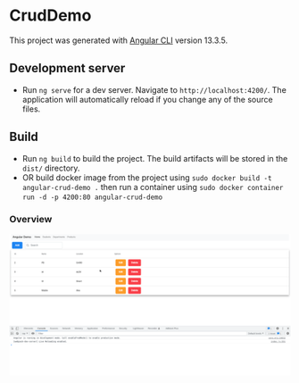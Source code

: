 # CrudDemo

This project was generated with [Angular CLI](https://github.com/angular/angular-cli) version 13.3.5.

## Development server

- Run `ng serve` for a dev server. Navigate to `http://localhost:4200/`. The application will automatically reload if you change any of the source files.

## Build

- Run `ng build` to build the project. The build artifacts will be stored in the `dist/` directory.
- OR build docker image from the project using ```sudo docker build -t angular-crud-demo .``` then run a container using ``sudo docker container run -d -p 4200:80 angular-crud-demo``


### Overview

![screen-gif](./GIF/GIF.gif)
